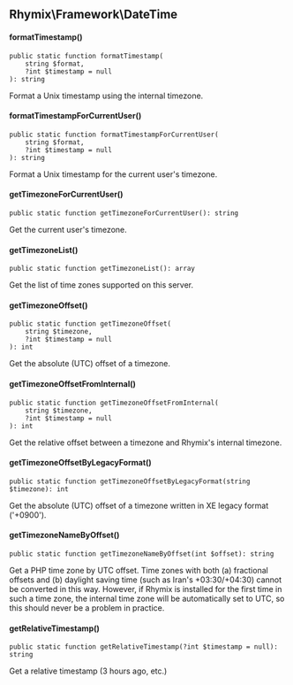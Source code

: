 Rhymix\Framework\DateTime
-------------------------

#### formatTimestamp()

```
public static function formatTimestamp(
    string $format,
    ?int $timestamp = null
): string
```

Format a Unix timestamp using the internal timezone.

#### formatTimestampForCurrentUser()

```
public static function formatTimestampForCurrentUser(
    string $format,
    ?int $timestamp = null
): string
```

Format a Unix timestamp for the current user's timezone.

#### getTimezoneForCurrentUser()

```
public static function getTimezoneForCurrentUser(): string
```

Get the current user's timezone.

#### getTimezoneList()

```
public static function getTimezoneList(): array
```

Get the list of time zones supported on this server.

#### getTimezoneOffset()

```
public static function getTimezoneOffset(
    string $timezone,
    ?int $timestamp = null
): int
```

Get the absolute (UTC) offset of a timezone.

#### getTimezoneOffsetFromInternal()

```
public static function getTimezoneOffsetFromInternal(
    string $timezone,
    ?int $timestamp = null
): int
```

Get the relative offset between a timezone and Rhymix's internal timezone.

#### getTimezoneOffsetByLegacyFormat()

```
public static function getTimezoneOffsetByLegacyFormat(string $timezone): int
```

Get the absolute (UTC) offset of a timezone written in XE legacy format ('+0900').

#### getTimezoneNameByOffset()

```
public static function getTimezoneNameByOffset(int $offset): string
```

Get a PHP time zone by UTC offset.
Time zones with both (a) fractional offsets and (b) daylight saving time
(such as Iran's +03:30/+04:30) cannot be converted in this way.
However, if Rhymix is installed for the first time in such a time zone,
the internal time zone will be automatically set to UTC,
so this should never be a problem in practice.

#### getRelativeTimestamp()

```
public static function getRelativeTimestamp(?int $timestamp = null): string
```

Get a relative timestamp (3 hours ago, etc.)
